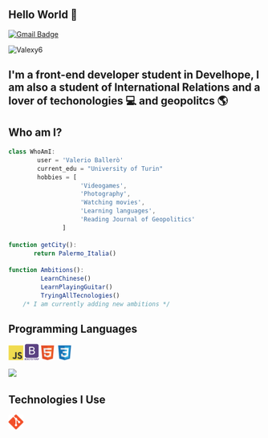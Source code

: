 ## Hello World 👋

[![Gmail Badge](https://img.shields.io/badge/-valerio.ballaroxy@gmail.com-c14438?style=flat-square&logo=Gmail&logoColor=white&link=mailto:valerio.ballaroxy@gmail.com)](mailto:valerio.ballaroxy@gmail.com)

<img src="https://komarev.com/ghpvc/?username=Valexy6" alt="Valexy6" /> </p>

## I'm a front-end developer student in Develhope, I am also a student of International Relations and a lover of techonologies :computer: and geopolitcs :earth_americas: 



## Who am I?
 ```javascript
 class WhoAmI:
	     user = 'Valerio Ballerò'
   	     current_edu = "University of Turin"
         hobbies = [
   			         'Videogames',
                     'Photography',
   			         'Watching movies',
   			         'Learning languages',
   			         'Reading Journal of Geopolitics'
   		        ]
		
function getCity():
   	    return Palermo_Italia()
   
function Ambitions():
   	      LearnChinese()
   	      LearnPlayingGuitar()
   	      TryingAllTecnologies()
   	 /* I am currently adding new ambitions */

```


## Programming Languages

<img src = 'https://github.com/Valexy6/Valexy6/blob/main/images/js.svg' width='30'/><img src = 'https://github.com/Valexy6/Valexy6/blob/main/images/bootstrap.svg' width='33'/><img src = 'https://github.com/Valexy6/Valexy6/blob/main/images/html.svg' width='30'/> <img src = 'https://github.com/Valexy6/Valexy6/blob/main/images/css.svg' width='30'/>

<img src = "https://github-readme-stats.vercel.app/api/top-langs/?username=Valexy6&layout=compact">


## Technologies I Use

<img src = 'https://github.com/Valexy6/Valexy6/blob/main/images/git.svg' width='30'/>
